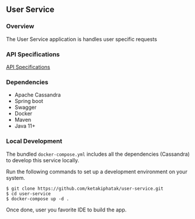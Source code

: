 ## User Service

### Overview
The User Service application is handles user specific requests

### API Specifications
[API Specifications](https://editor.swagger.io/?url=https://raw.githubusercontent.com/ketakiphatak/user-service/develop/src/main/resources/api/user-service.yml)

### Dependencies
* Apache Cassandra
* Spring boot
* Swagger
* Docker
* Maven
* Java 11+

### Local Development
The bundled `docker-compose.yml` includes all the dependencies (Cassandra) to develop this service locally.  

Run the following commands to set up a development environment on your system.
```
$ git clone https://github.com/ketakiphatak/user-service.git
$ cd user-service
$ docker-compose up -d .
```

Once done, user you favorite IDE to build the app.



